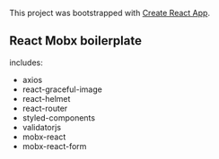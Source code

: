 This project was bootstrapped with [Create React App](https://github.com/facebookincubator/create-react-app).

## React Mobx boilerplate 

includes:
- axios
- react-graceful-image
- react-helmet
- react-router
- styled-components
- validatorjs
- mobx-react
- mobx-react-form

